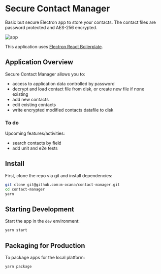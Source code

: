 # Secure Contact Manager

Basic but secure Electron app to store your contacts. The contact files are password protected and AES-256 encrypted.

![app](https://user-images.githubusercontent.com/17722727/111901656-5f30db00-8a31-11eb-9653-bbf23d8de69f.gif)

This application uses [Electron React Boilerplate](https://github.com/electron-react-boilerplate/electron-react-boilerplate).

## Application Overview

Secure Contact Manager allows you to:

- access to application data controlled by password
- decrypt and load contact file from disk, or create new file if none existing
- add new contacts
- edit existing contacts
- write encrypted modified contacts datafile to disk

### To do

Upcoming features/activities:

- search contacts by field
- add unit and e2e tests

## Install

First, clone the repo via git and install dependencies:

```bash
git clone git@github.com:m-ocana/contact-manager.git
cd contact-manager
yarn
```

## Starting Development

Start the app in the `dev` environment:

```bash
yarn start
```

## Packaging for Production

To package apps for the local platform:

```bash
yarn package
```
